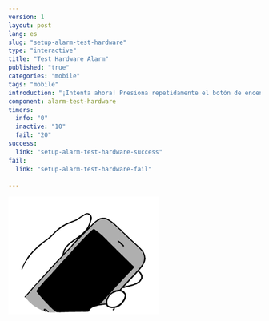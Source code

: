 ```yaml
---
version: 1
layout: post
lang: es
slug: "setup-alarm-test-hardware"
type: "interactive"
title: "Test Hardware Alarm"
published: "true"
categories: "mobile"
tags: "mobile"
introduction: "¡Intenta ahora! Presiona repetidamente el botón de encender/apagar lo mas rápido posible hasta que sientas una vibración."
component: alarm-test-hardware
timers:
  info: "0"
  inactive: "10"
  fail: "20"
success: 
  link: "setup-alarm-test-hardware-success"
fail: 
  link: "setup-alarm-test-hardware-fail"
  
---
```

![](/media/panic_button_activation.png)